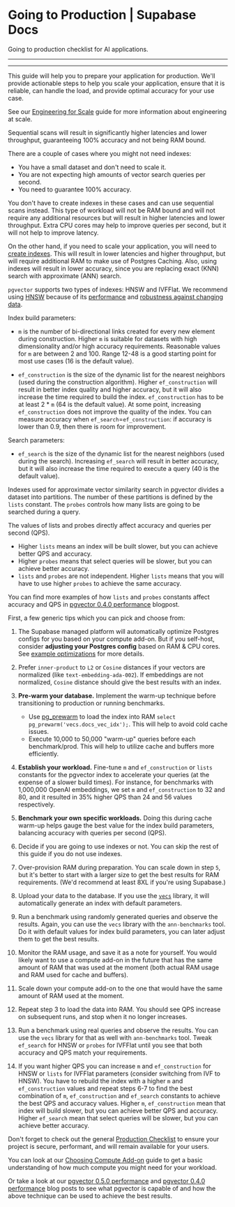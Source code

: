 # Going to Production | Supabase Docs
Going to production checklist for AI applications.


------------------------------------------------------

* * *

This guide will help you to prepare your application for production. We'll provide actionable steps to help you scale your application, ensure that it is reliable, can handle the load, and provide optimal accuracy for your use case.

See our [Engineering for Scale](https://supabase.com/docs/guides/ai/engineering-for-scale) guide for more information about engineering at scale.

Sequential scans will result in significantly higher latencies and lower throughput, guaranteeing 100% accuracy and not being RAM bound.

There are a couple of cases where you might not need indexes:

*   You have a small dataset and don't need to scale it.
*   You are not expecting high amounts of vector search queries per second.
*   You need to guarantee 100% accuracy.

You don't have to create indexes in these cases and can use sequential scans instead. This type of workload will not be RAM bound and will not require any additional resources but will result in higher latencies and lower throughput. Extra CPU cores may help to improve queries per second, but it will not help to improve latency.

On the other hand, if you need to scale your application, you will need to [create indexes](https://supabase.com/docs/guides/ai/vector-indexes). This will result in lower latencies and higher throughput, but will require additional RAM to make use of Postgres Caching. Also, using indexes will result in lower accuracy, since you are replacing exact (KNN) search with approximate (ANN) search.

`pgvector` supports two types of indexes: HNSW and IVFFlat. We recommend using [HNSW](https://supabase.com/docs/guides/ai/vector-indexes/hnsw-indexes) because of its [performance](https://supabase.com/blog/increase-performance-pgvector-hnsw#hnsw-performance-1536-dimensions) and [robustness against changing data](about:/docs/guides/ai/vector-indexes/hnsw-indexes#when-should-you-create-hnsw-indexes).

Index build parameters:

*   `m` is the number of bi-directional links created for every new element during construction. Higher `m` is suitable for datasets with high dimensionality and/or high accuracy requirements. Reasonable values for `m` are between 2 and 100. Range 12-48 is a good starting point for most use cases (16 is the default value).
    
*   `ef_construction` is the size of the dynamic list for the nearest neighbors (used during the construction algorithm). Higher `ef_construction` will result in better index quality and higher accuracy, but it will also increase the time required to build the index. `ef_construction` has to be at least 2 \* `m` (64 is the default value). At some point, increasing `ef_construction` does not improve the quality of the index. You can measure accuracy when `ef_search`\=`ef_construction`: if accuracy is lower than 0.9, then there is room for improvement.
    

Search parameters:

*   `ef_search` is the size of the dynamic list for the nearest neighbors (used during the search). Increasing `ef_search` will result in better accuracy, but it will also increase the time required to execute a query (40 is the default value).

Indexes used for approximate vector similarity search in pgvector divides a dataset into partitions. The number of these partitions is defined by the `lists` constant. The `probes` controls how many lists are going to be searched during a query.

The values of lists and probes directly affect accuracy and queries per second (QPS).

*   Higher `lists` means an index will be built slower, but you can achieve better QPS and accuracy.
*   Higher `probes` means that select queries will be slower, but you can achieve better accuracy.
*   `lists` and `probes` are not independent. Higher `lists` means that you will have to use higher `probes` to achieve the same accuracy.

You can find more examples of how `lists` and `probes` constants affect accuracy and QPS in [pgvector 0.4.0 performance](https://supabase.com/blog/pgvector-performance) blogpost.

First, a few generic tips which you can pick and choose from:

1.  The Supabase managed platform will automatically optimize Postgres configs for you based on your compute add-on. But if you self-host, consider **adjusting your Postgres config** based on RAM & CPU cores. See [example optimizations](https://gist.github.com/egor-romanov/323e2847851bbd758081511785573c08) for more details.
2.  Prefer `inner-product` to `L2` or `Cosine` distances if your vectors are normalized (like `text-embedding-ada-002`). If embeddings are not normalized, `Cosine` distance should give the best results with an index.
3.  **Pre-warm your database.** Implement the warm-up technique before transitioning to production or running benchmarks.
    *   Use [pg\_prewarm](https://www.postgresql.org/docs/current/pgprewarm.html) to load the index into RAM `select pg_prewarm('vecs.docs_vec_idx');`. This will help to avoid cold cache issues.
    *   Execute 10,000 to 50,000 "warm-up" queries before each benchmark/prod. This will help to utilize cache and buffers more efficiently.
4.  **Establish your workload.** Fine-tune `m` and `ef_construction` or `lists` constants for the pgvector index to accelerate your queries (at the expense of a slower build times). For instance, for benchmarks with 1,000,000 OpenAI embeddings, we set `m` and `ef_construction` to 32 and 80, and it resulted in 35% higher QPS than 24 and 56 values respectively.
5.  **Benchmark your own specific workloads.** Doing this during cache warm-up helps gauge the best value for the index build parameters, balancing accuracy with queries per second (QPS).

1.  Decide if you are going to use indexes or not. You can skip the rest of this guide if you do not use indexes.
2.  Over-provision RAM during preparation. You can scale down in step `5`, but it's better to start with a larger size to get the best results for RAM requirements. (We'd recommend at least 8XL if you're using Supabase.)
3.  Upload your data to the database. If you use the [`vecs`](https://supabase.com/docs/guides/ai/python/api) library, it will automatically generate an index with default parameters.
4.  Run a benchmark using randomly generated queries and observe the results. Again, you can use the `vecs` library with the `ann-benchmarks` tool. Do it with default values for index build parameters, you can later adjust them to get the best results.
5.  Monitor the RAM usage, and save it as a note for yourself. You would likely want to use a compute add-on in the future that has the same amount of RAM that was used at the moment (both actual RAM usage and RAM used for cache and buffers).
6.  Scale down your compute add-on to the one that would have the same amount of RAM used at the moment.
7.  Repeat step 3 to load the data into RAM. You should see QPS increase on subsequent runs, and stop when it no longer increases.
8.  Run a benchmark using real queries and observe the results. You can use the `vecs` library for that as well with `ann-benchmarks` tool. Tweak `ef_search` for HNSW or `probes` for IVFFlat until you see that both accuracy and QPS match your requirements.
9.  If you want higher QPS you can increase `m` and `ef_construction` for HNSW or `lists` for IVFFlat parameters (consider switching from IVF to HNSW). You have to rebuild the index with a higher `m` and `ef_construction` values and repeat steps 6-7 to find the best combination of `m`, `ef_construction` and `ef_search` constants to achieve the best QPS and accuracy values. Higher `m`, `ef_construction` mean that index will build slower, but you can achieve better QPS and accuracy. Higher `ef_search` mean that select queries will be slower, but you can achieve better accuracy.

Don't forget to check out the general [Production Checklist](https://supabase.com/docs/guides/platform/going-into-prod) to ensure your project is secure, performant, and will remain available for your users.

You can look at our [Choosing Compute Add-on](https://supabase.com/docs/guides/ai/choosing-compute-addon) guide to get a basic understanding of how much compute you might need for your workload.

Or take a look at our [pgvector 0.5.0 performance](https://supabase.com/blog/increase-performance-pgvector-hnsw) and [pgvector 0.4.0 performance](https://supabase.com/blog/pgvector-performance) blog posts to see what pgvector is capable of and how the above technique can be used to achieve the best results.